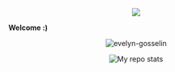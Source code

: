 <p align="center">
  <img src="https://count.getloli.com/get/@starcraft66?theme=gelbooru" />
</p>

**Welcome :)**

<p align="center">
   <img src="https://komarev.com/ghpvc/?username=evelyn-gosselin" alt="evelyn-gosselin"/>
</p>

<p align="center">
<img alt="My repo stats" src="https://github-readme-stats.vercel.app/api?username=evelyn-gosselin&show_icons=true&theme=radical">
</p>
